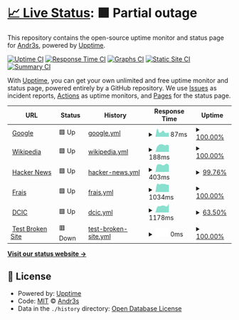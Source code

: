 # [📈 Live Status](https://andrus-code.github.io/upptime): <!--live status--> **🟧 Partial outage**

This repository contains the open-source uptime monitor and status page for [Andr3s](https://andrus-code.github.io/upptime), powered by [Upptime](https://github.com/upptime/upptime).

[![Uptime CI](https://github.com/andrus-code/upptime/workflows/Uptime%20CI/badge.svg)](https://github.com/andrus-code/upptime/actions?query=workflow%3A%22Uptime+CI%22)
[![Response Time CI](https://github.com/andrus-code/upptime/workflows/Response%20Time%20CI/badge.svg)](https://github.com/andrus-code/upptime/actions?query=workflow%3A%22Response+Time+CI%22)
[![Graphs CI](https://github.com/andrus-code/upptime/workflows/Graphs%20CI/badge.svg)](https://github.com/andrus-code/upptime/actions?query=workflow%3A%22Graphs+CI%22)
[![Static Site CI](https://github.com/andrus-code/upptime/workflows/Static%20Site%20CI/badge.svg)](https://github.com/andrus-code/upptime/actions?query=workflow%3A%22Static+Site+CI%22)
[![Summary CI](https://github.com/andrus-code/upptime/workflows/Summary%20CI/badge.svg)](https://github.com/andrus-code/upptime/actions?query=workflow%3A%22Summary+CI%22)

With [Upptime](https://upptime.js.org), you can get your own unlimited and free uptime monitor and status page, powered entirely by a GitHub repository. We use [Issues](https://github.com/andrus-code/upptime/issues) as incident reports, [Actions](https://github.com/andrus-code/upptime/actions) as uptime monitors, and [Pages](https://andrus-code.github.io/upptime) for the status page.

<!--start: status pages-->
<!-- This summary is generated by Upptime (https://github.com/upptime/upptime) -->
<!-- Do not edit this manually, your changes will be overwritten -->
<!-- prettier-ignore -->
| URL | Status | History | Response Time | Uptime |
| --- | ------ | ------- | ------------- | ------ |
| <img alt="" src="https://icons.duckduckgo.com/ip3/www.google.com.ico" height="13"> [Google](https://www.google.com) | 🟩 Up | [google.yml](https://github.com/andrus-code/pagesstatus/commits/HEAD/history/google.yml) | <details><summary><img alt="Response time graph" src="./graphs/google/response-time-week.png" height="20"> 87ms</summary><br><a href="https://andrus-code.github.io/pagesstatus/history/google"><img alt="Response time 115" src="https://img.shields.io/endpoint?url=https%3A%2F%2Fraw.githubusercontent.com%2Fandrus-code%2Fpagesstatus%2FHEAD%2Fapi%2Fgoogle%2Fresponse-time.json"></a><br><a href="https://andrus-code.github.io/pagesstatus/history/google"><img alt="24-hour response time 73" src="https://img.shields.io/endpoint?url=https%3A%2F%2Fraw.githubusercontent.com%2Fandrus-code%2Fpagesstatus%2FHEAD%2Fapi%2Fgoogle%2Fresponse-time-day.json"></a><br><a href="https://andrus-code.github.io/pagesstatus/history/google"><img alt="7-day response time 87" src="https://img.shields.io/endpoint?url=https%3A%2F%2Fraw.githubusercontent.com%2Fandrus-code%2Fpagesstatus%2FHEAD%2Fapi%2Fgoogle%2Fresponse-time-week.json"></a><br><a href="https://andrus-code.github.io/pagesstatus/history/google"><img alt="30-day response time 119" src="https://img.shields.io/endpoint?url=https%3A%2F%2Fraw.githubusercontent.com%2Fandrus-code%2Fpagesstatus%2FHEAD%2Fapi%2Fgoogle%2Fresponse-time-month.json"></a><br><a href="https://andrus-code.github.io/pagesstatus/history/google"><img alt="1-year response time 115" src="https://img.shields.io/endpoint?url=https%3A%2F%2Fraw.githubusercontent.com%2Fandrus-code%2Fpagesstatus%2FHEAD%2Fapi%2Fgoogle%2Fresponse-time-year.json"></a></details> | <details><summary><a href="https://andrus-code.github.io/pagesstatus/history/google">100.00%</a></summary><a href="https://andrus-code.github.io/pagesstatus/history/google"><img alt="All-time uptime 100.00%" src="https://img.shields.io/endpoint?url=https%3A%2F%2Fraw.githubusercontent.com%2Fandrus-code%2Fpagesstatus%2FHEAD%2Fapi%2Fgoogle%2Fuptime.json"></a><br><a href="https://andrus-code.github.io/pagesstatus/history/google"><img alt="24-hour uptime 100.00%" src="https://img.shields.io/endpoint?url=https%3A%2F%2Fraw.githubusercontent.com%2Fandrus-code%2Fpagesstatus%2FHEAD%2Fapi%2Fgoogle%2Fuptime-day.json"></a><br><a href="https://andrus-code.github.io/pagesstatus/history/google"><img alt="7-day uptime 100.00%" src="https://img.shields.io/endpoint?url=https%3A%2F%2Fraw.githubusercontent.com%2Fandrus-code%2Fpagesstatus%2FHEAD%2Fapi%2Fgoogle%2Fuptime-week.json"></a><br><a href="https://andrus-code.github.io/pagesstatus/history/google"><img alt="30-day uptime 100.00%" src="https://img.shields.io/endpoint?url=https%3A%2F%2Fraw.githubusercontent.com%2Fandrus-code%2Fpagesstatus%2FHEAD%2Fapi%2Fgoogle%2Fuptime-month.json"></a><br><a href="https://andrus-code.github.io/pagesstatus/history/google"><img alt="1-year uptime 99.99%" src="https://img.shields.io/endpoint?url=https%3A%2F%2Fraw.githubusercontent.com%2Fandrus-code%2Fpagesstatus%2FHEAD%2Fapi%2Fgoogle%2Fuptime-year.json"></a></details>
| <img alt="" src="https://icons.duckduckgo.com/ip3/en.wikipedia.org.ico" height="13"> [Wikipedia](https://en.wikipedia.org) | 🟩 Up | [wikipedia.yml](https://github.com/andrus-code/pagesstatus/commits/HEAD/history/wikipedia.yml) | <details><summary><img alt="Response time graph" src="./graphs/wikipedia/response-time-week.png" height="20"> 188ms</summary><br><a href="https://andrus-code.github.io/pagesstatus/history/wikipedia"><img alt="Response time 220" src="https://img.shields.io/endpoint?url=https%3A%2F%2Fraw.githubusercontent.com%2Fandrus-code%2Fpagesstatus%2FHEAD%2Fapi%2Fwikipedia%2Fresponse-time.json"></a><br><a href="https://andrus-code.github.io/pagesstatus/history/wikipedia"><img alt="24-hour response time 175" src="https://img.shields.io/endpoint?url=https%3A%2F%2Fraw.githubusercontent.com%2Fandrus-code%2Fpagesstatus%2FHEAD%2Fapi%2Fwikipedia%2Fresponse-time-day.json"></a><br><a href="https://andrus-code.github.io/pagesstatus/history/wikipedia"><img alt="7-day response time 188" src="https://img.shields.io/endpoint?url=https%3A%2F%2Fraw.githubusercontent.com%2Fandrus-code%2Fpagesstatus%2FHEAD%2Fapi%2Fwikipedia%2Fresponse-time-week.json"></a><br><a href="https://andrus-code.github.io/pagesstatus/history/wikipedia"><img alt="30-day response time 217" src="https://img.shields.io/endpoint?url=https%3A%2F%2Fraw.githubusercontent.com%2Fandrus-code%2Fpagesstatus%2FHEAD%2Fapi%2Fwikipedia%2Fresponse-time-month.json"></a><br><a href="https://andrus-code.github.io/pagesstatus/history/wikipedia"><img alt="1-year response time 223" src="https://img.shields.io/endpoint?url=https%3A%2F%2Fraw.githubusercontent.com%2Fandrus-code%2Fpagesstatus%2FHEAD%2Fapi%2Fwikipedia%2Fresponse-time-year.json"></a></details> | <details><summary><a href="https://andrus-code.github.io/pagesstatus/history/wikipedia">100.00%</a></summary><a href="https://andrus-code.github.io/pagesstatus/history/wikipedia"><img alt="All-time uptime 100.00%" src="https://img.shields.io/endpoint?url=https%3A%2F%2Fraw.githubusercontent.com%2Fandrus-code%2Fpagesstatus%2FHEAD%2Fapi%2Fwikipedia%2Fuptime.json"></a><br><a href="https://andrus-code.github.io/pagesstatus/history/wikipedia"><img alt="24-hour uptime 100.00%" src="https://img.shields.io/endpoint?url=https%3A%2F%2Fraw.githubusercontent.com%2Fandrus-code%2Fpagesstatus%2FHEAD%2Fapi%2Fwikipedia%2Fuptime-day.json"></a><br><a href="https://andrus-code.github.io/pagesstatus/history/wikipedia"><img alt="7-day uptime 100.00%" src="https://img.shields.io/endpoint?url=https%3A%2F%2Fraw.githubusercontent.com%2Fandrus-code%2Fpagesstatus%2FHEAD%2Fapi%2Fwikipedia%2Fuptime-week.json"></a><br><a href="https://andrus-code.github.io/pagesstatus/history/wikipedia"><img alt="30-day uptime 100.00%" src="https://img.shields.io/endpoint?url=https%3A%2F%2Fraw.githubusercontent.com%2Fandrus-code%2Fpagesstatus%2FHEAD%2Fapi%2Fwikipedia%2Fuptime-month.json"></a><br><a href="https://andrus-code.github.io/pagesstatus/history/wikipedia"><img alt="1-year uptime 100.00%" src="https://img.shields.io/endpoint?url=https%3A%2F%2Fraw.githubusercontent.com%2Fandrus-code%2Fpagesstatus%2FHEAD%2Fapi%2Fwikipedia%2Fuptime-year.json"></a></details>
| <img alt="" src="https://icons.duckduckgo.com/ip3/news.ycombinator.com.ico" height="13"> [Hacker News](https://news.ycombinator.com) | 🟩 Up | [hacker-news.yml](https://github.com/andrus-code/pagesstatus/commits/HEAD/history/hacker-news.yml) | <details><summary><img alt="Response time graph" src="./graphs/hacker-news/response-time-week.png" height="20"> 403ms</summary><br><a href="https://andrus-code.github.io/pagesstatus/history/hacker-news"><img alt="Response time 309" src="https://img.shields.io/endpoint?url=https%3A%2F%2Fraw.githubusercontent.com%2Fandrus-code%2Fpagesstatus%2FHEAD%2Fapi%2Fhacker-news%2Fresponse-time.json"></a><br><a href="https://andrus-code.github.io/pagesstatus/history/hacker-news"><img alt="24-hour response time 360" src="https://img.shields.io/endpoint?url=https%3A%2F%2Fraw.githubusercontent.com%2Fandrus-code%2Fpagesstatus%2FHEAD%2Fapi%2Fhacker-news%2Fresponse-time-day.json"></a><br><a href="https://andrus-code.github.io/pagesstatus/history/hacker-news"><img alt="7-day response time 403" src="https://img.shields.io/endpoint?url=https%3A%2F%2Fraw.githubusercontent.com%2Fandrus-code%2Fpagesstatus%2FHEAD%2Fapi%2Fhacker-news%2Fresponse-time-week.json"></a><br><a href="https://andrus-code.github.io/pagesstatus/history/hacker-news"><img alt="30-day response time 322" src="https://img.shields.io/endpoint?url=https%3A%2F%2Fraw.githubusercontent.com%2Fandrus-code%2Fpagesstatus%2FHEAD%2Fapi%2Fhacker-news%2Fresponse-time-month.json"></a><br><a href="https://andrus-code.github.io/pagesstatus/history/hacker-news"><img alt="1-year response time 300" src="https://img.shields.io/endpoint?url=https%3A%2F%2Fraw.githubusercontent.com%2Fandrus-code%2Fpagesstatus%2FHEAD%2Fapi%2Fhacker-news%2Fresponse-time-year.json"></a></details> | <details><summary><a href="https://andrus-code.github.io/pagesstatus/history/hacker-news">99.76%</a></summary><a href="https://andrus-code.github.io/pagesstatus/history/hacker-news"><img alt="All-time uptime 99.94%" src="https://img.shields.io/endpoint?url=https%3A%2F%2Fraw.githubusercontent.com%2Fandrus-code%2Fpagesstatus%2FHEAD%2Fapi%2Fhacker-news%2Fuptime.json"></a><br><a href="https://andrus-code.github.io/pagesstatus/history/hacker-news"><img alt="24-hour uptime 100.00%" src="https://img.shields.io/endpoint?url=https%3A%2F%2Fraw.githubusercontent.com%2Fandrus-code%2Fpagesstatus%2FHEAD%2Fapi%2Fhacker-news%2Fuptime-day.json"></a><br><a href="https://andrus-code.github.io/pagesstatus/history/hacker-news"><img alt="7-day uptime 99.76%" src="https://img.shields.io/endpoint?url=https%3A%2F%2Fraw.githubusercontent.com%2Fandrus-code%2Fpagesstatus%2FHEAD%2Fapi%2Fhacker-news%2Fuptime-week.json"></a><br><a href="https://andrus-code.github.io/pagesstatus/history/hacker-news"><img alt="30-day uptime 99.39%" src="https://img.shields.io/endpoint?url=https%3A%2F%2Fraw.githubusercontent.com%2Fandrus-code%2Fpagesstatus%2FHEAD%2Fapi%2Fhacker-news%2Fuptime-month.json"></a><br><a href="https://andrus-code.github.io/pagesstatus/history/hacker-news"><img alt="1-year uptime 99.92%" src="https://img.shields.io/endpoint?url=https%3A%2F%2Fraw.githubusercontent.com%2Fandrus-code%2Fpagesstatus%2FHEAD%2Fapi%2Fhacker-news%2Fuptime-year.json"></a></details>
| <img alt="" src="https://icons.duckduckgo.com/ip3/frais.sed.com.ar.ico" height="13"> [Frais](https://frais.sed.com.ar) | 🟩 Up | [frais.yml](https://github.com/andrus-code/pagesstatus/commits/HEAD/history/frais.yml) | <details><summary><img alt="Response time graph" src="./graphs/frais/response-time-week.png" height="20"> 1034ms</summary><br><a href="https://andrus-code.github.io/pagesstatus/history/frais"><img alt="Response time 1298" src="https://img.shields.io/endpoint?url=https%3A%2F%2Fraw.githubusercontent.com%2Fandrus-code%2Fpagesstatus%2FHEAD%2Fapi%2Ffrais%2Fresponse-time.json"></a><br><a href="https://andrus-code.github.io/pagesstatus/history/frais"><img alt="24-hour response time 946" src="https://img.shields.io/endpoint?url=https%3A%2F%2Fraw.githubusercontent.com%2Fandrus-code%2Fpagesstatus%2FHEAD%2Fapi%2Ffrais%2Fresponse-time-day.json"></a><br><a href="https://andrus-code.github.io/pagesstatus/history/frais"><img alt="7-day response time 1034" src="https://img.shields.io/endpoint?url=https%3A%2F%2Fraw.githubusercontent.com%2Fandrus-code%2Fpagesstatus%2FHEAD%2Fapi%2Ffrais%2Fresponse-time-week.json"></a><br><a href="https://andrus-code.github.io/pagesstatus/history/frais"><img alt="30-day response time 1076" src="https://img.shields.io/endpoint?url=https%3A%2F%2Fraw.githubusercontent.com%2Fandrus-code%2Fpagesstatus%2FHEAD%2Fapi%2Ffrais%2Fresponse-time-month.json"></a><br><a href="https://andrus-code.github.io/pagesstatus/history/frais"><img alt="1-year response time 1366" src="https://img.shields.io/endpoint?url=https%3A%2F%2Fraw.githubusercontent.com%2Fandrus-code%2Fpagesstatus%2FHEAD%2Fapi%2Ffrais%2Fresponse-time-year.json"></a></details> | <details><summary><a href="https://andrus-code.github.io/pagesstatus/history/frais">100.00%</a></summary><a href="https://andrus-code.github.io/pagesstatus/history/frais"><img alt="All-time uptime 98.15%" src="https://img.shields.io/endpoint?url=https%3A%2F%2Fraw.githubusercontent.com%2Fandrus-code%2Fpagesstatus%2FHEAD%2Fapi%2Ffrais%2Fuptime.json"></a><br><a href="https://andrus-code.github.io/pagesstatus/history/frais"><img alt="24-hour uptime 100.00%" src="https://img.shields.io/endpoint?url=https%3A%2F%2Fraw.githubusercontent.com%2Fandrus-code%2Fpagesstatus%2FHEAD%2Fapi%2Ffrais%2Fuptime-day.json"></a><br><a href="https://andrus-code.github.io/pagesstatus/history/frais"><img alt="7-day uptime 100.00%" src="https://img.shields.io/endpoint?url=https%3A%2F%2Fraw.githubusercontent.com%2Fandrus-code%2Fpagesstatus%2FHEAD%2Fapi%2Ffrais%2Fuptime-week.json"></a><br><a href="https://andrus-code.github.io/pagesstatus/history/frais"><img alt="30-day uptime 99.94%" src="https://img.shields.io/endpoint?url=https%3A%2F%2Fraw.githubusercontent.com%2Fandrus-code%2Fpagesstatus%2FHEAD%2Fapi%2Ffrais%2Fuptime-month.json"></a><br><a href="https://andrus-code.github.io/pagesstatus/history/frais"><img alt="1-year uptime 96.90%" src="https://img.shields.io/endpoint?url=https%3A%2F%2Fraw.githubusercontent.com%2Fandrus-code%2Fpagesstatus%2FHEAD%2Fapi%2Ffrais%2Fuptime-year.json"></a></details>
| <img alt="" src="https://icons.duckduckgo.com/ip3/cs.uns.edu.ar.ico" height="13"> [DCIC](https://cs.uns.edu.ar/~devcs) | 🟩 Up | [dcic.yml](https://github.com/andrus-code/pagesstatus/commits/HEAD/history/dcic.yml) | <details><summary><img alt="Response time graph" src="./graphs/dcic/response-time-week.png" height="20"> 1178ms</summary><br><a href="https://andrus-code.github.io/pagesstatus/history/dcic"><img alt="Response time 1496" src="https://img.shields.io/endpoint?url=https%3A%2F%2Fraw.githubusercontent.com%2Fandrus-code%2Fpagesstatus%2FHEAD%2Fapi%2Fdcic%2Fresponse-time.json"></a><br><a href="https://andrus-code.github.io/pagesstatus/history/dcic"><img alt="24-hour response time 1219" src="https://img.shields.io/endpoint?url=https%3A%2F%2Fraw.githubusercontent.com%2Fandrus-code%2Fpagesstatus%2FHEAD%2Fapi%2Fdcic%2Fresponse-time-day.json"></a><br><a href="https://andrus-code.github.io/pagesstatus/history/dcic"><img alt="7-day response time 1178" src="https://img.shields.io/endpoint?url=https%3A%2F%2Fraw.githubusercontent.com%2Fandrus-code%2Fpagesstatus%2FHEAD%2Fapi%2Fdcic%2Fresponse-time-week.json"></a><br><a href="https://andrus-code.github.io/pagesstatus/history/dcic"><img alt="30-day response time 1587" src="https://img.shields.io/endpoint?url=https%3A%2F%2Fraw.githubusercontent.com%2Fandrus-code%2Fpagesstatus%2FHEAD%2Fapi%2Fdcic%2Fresponse-time-month.json"></a><br><a href="https://andrus-code.github.io/pagesstatus/history/dcic"><img alt="1-year response time 1518" src="https://img.shields.io/endpoint?url=https%3A%2F%2Fraw.githubusercontent.com%2Fandrus-code%2Fpagesstatus%2FHEAD%2Fapi%2Fdcic%2Fresponse-time-year.json"></a></details> | <details><summary><a href="https://andrus-code.github.io/pagesstatus/history/dcic">63.50%</a></summary><a href="https://andrus-code.github.io/pagesstatus/history/dcic"><img alt="All-time uptime 98.71%" src="https://img.shields.io/endpoint?url=https%3A%2F%2Fraw.githubusercontent.com%2Fandrus-code%2Fpagesstatus%2FHEAD%2Fapi%2Fdcic%2Fuptime.json"></a><br><a href="https://andrus-code.github.io/pagesstatus/history/dcic"><img alt="24-hour uptime 95.33%" src="https://img.shields.io/endpoint?url=https%3A%2F%2Fraw.githubusercontent.com%2Fandrus-code%2Fpagesstatus%2FHEAD%2Fapi%2Fdcic%2Fuptime-day.json"></a><br><a href="https://andrus-code.github.io/pagesstatus/history/dcic"><img alt="7-day uptime 63.50%" src="https://img.shields.io/endpoint?url=https%3A%2F%2Fraw.githubusercontent.com%2Fandrus-code%2Fpagesstatus%2FHEAD%2Fapi%2Fdcic%2Fuptime-week.json"></a><br><a href="https://andrus-code.github.io/pagesstatus/history/dcic"><img alt="30-day uptime 91.51%" src="https://img.shields.io/endpoint?url=https%3A%2F%2Fraw.githubusercontent.com%2Fandrus-code%2Fpagesstatus%2FHEAD%2Fapi%2Fdcic%2Fuptime-month.json"></a><br><a href="https://andrus-code.github.io/pagesstatus/history/dcic"><img alt="1-year uptime 97.92%" src="https://img.shields.io/endpoint?url=https%3A%2F%2Fraw.githubusercontent.com%2Fandrus-code%2Fpagesstatus%2FHEAD%2Fapi%2Fdcic%2Fuptime-year.json"></a></details>
| <img alt="" src="https://icons.duckduckgo.com/ip3/thissitedoesnotexist.koj.co.ico" height="13"> [Test Broken Site](https://thissitedoesnotexist.koj.co) | 🟥 Down | [test-broken-site.yml](https://github.com/andrus-code/pagesstatus/commits/HEAD/history/test-broken-site.yml) | <details><summary><img alt="Response time graph" src="./graphs/test-broken-site/response-time-week.png" height="20"> 0ms</summary><br><a href="https://andrus-code.github.io/pagesstatus/history/test-broken-site"><img alt="Response time 0" src="https://img.shields.io/endpoint?url=https%3A%2F%2Fraw.githubusercontent.com%2Fandrus-code%2Fpagesstatus%2FHEAD%2Fapi%2Ftest-broken-site%2Fresponse-time.json"></a><br><a href="https://andrus-code.github.io/pagesstatus/history/test-broken-site"><img alt="24-hour response time 0" src="https://img.shields.io/endpoint?url=https%3A%2F%2Fraw.githubusercontent.com%2Fandrus-code%2Fpagesstatus%2FHEAD%2Fapi%2Ftest-broken-site%2Fresponse-time-day.json"></a><br><a href="https://andrus-code.github.io/pagesstatus/history/test-broken-site"><img alt="7-day response time 0" src="https://img.shields.io/endpoint?url=https%3A%2F%2Fraw.githubusercontent.com%2Fandrus-code%2Fpagesstatus%2FHEAD%2Fapi%2Ftest-broken-site%2Fresponse-time-week.json"></a><br><a href="https://andrus-code.github.io/pagesstatus/history/test-broken-site"><img alt="30-day response time 0" src="https://img.shields.io/endpoint?url=https%3A%2F%2Fraw.githubusercontent.com%2Fandrus-code%2Fpagesstatus%2FHEAD%2Fapi%2Ftest-broken-site%2Fresponse-time-month.json"></a><br><a href="https://andrus-code.github.io/pagesstatus/history/test-broken-site"><img alt="1-year response time 0" src="https://img.shields.io/endpoint?url=https%3A%2F%2Fraw.githubusercontent.com%2Fandrus-code%2Fpagesstatus%2FHEAD%2Fapi%2Ftest-broken-site%2Fresponse-time-year.json"></a></details> | <details><summary><a href="https://andrus-code.github.io/pagesstatus/history/test-broken-site">100.00%</a></summary><a href="https://andrus-code.github.io/pagesstatus/history/test-broken-site"><img alt="All-time uptime 100.00%" src="https://img.shields.io/endpoint?url=https%3A%2F%2Fraw.githubusercontent.com%2Fandrus-code%2Fpagesstatus%2FHEAD%2Fapi%2Ftest-broken-site%2Fuptime.json"></a><br><a href="https://andrus-code.github.io/pagesstatus/history/test-broken-site"><img alt="24-hour uptime 100.00%" src="https://img.shields.io/endpoint?url=https%3A%2F%2Fraw.githubusercontent.com%2Fandrus-code%2Fpagesstatus%2FHEAD%2Fapi%2Ftest-broken-site%2Fuptime-day.json"></a><br><a href="https://andrus-code.github.io/pagesstatus/history/test-broken-site"><img alt="7-day uptime 100.00%" src="https://img.shields.io/endpoint?url=https%3A%2F%2Fraw.githubusercontent.com%2Fandrus-code%2Fpagesstatus%2FHEAD%2Fapi%2Ftest-broken-site%2Fuptime-week.json"></a><br><a href="https://andrus-code.github.io/pagesstatus/history/test-broken-site"><img alt="30-day uptime 100.00%" src="https://img.shields.io/endpoint?url=https%3A%2F%2Fraw.githubusercontent.com%2Fandrus-code%2Fpagesstatus%2FHEAD%2Fapi%2Ftest-broken-site%2Fuptime-month.json"></a><br><a href="https://andrus-code.github.io/pagesstatus/history/test-broken-site"><img alt="1-year uptime 100.00%" src="https://img.shields.io/endpoint?url=https%3A%2F%2Fraw.githubusercontent.com%2Fandrus-code%2Fpagesstatus%2FHEAD%2Fapi%2Ftest-broken-site%2Fuptime-year.json"></a></details>

<!--end: status pages-->

[**Visit our status website →**](https://andrus-code.github.io/upptime)

## 📄 License

- Powered by: [Upptime](https://github.com/upptime/upptime)
- Code: [MIT](./LICENSE) © [Andr3s](https://andrus-code.github.io/upptime)
- Data in the `./history` directory: [Open Database License](https://opendatacommons.org/licenses/odbl/1-0/)
